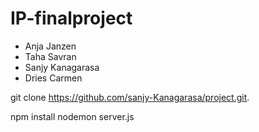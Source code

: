 
# IP-finalproject

* Anja Janzen
* Taha Savran
* Sanjy Kanagarasa
* Dries Carmen


git clone https://github.com/sanjy-Kanagarasa/project.git. 

npm install
nodemon server.js
